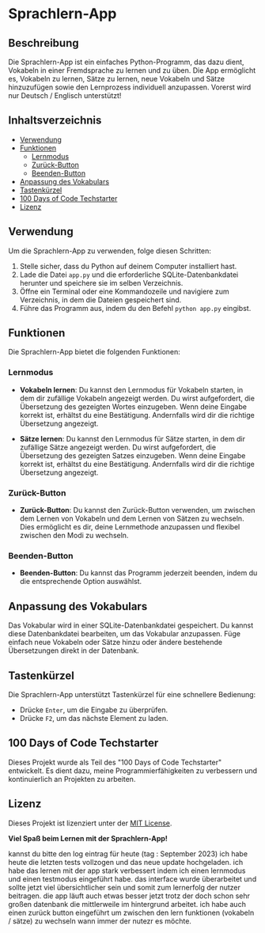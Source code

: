 # Sprachlern-App

## Beschreibung
Die Sprachlern-App ist ein einfaches Python-Programm, das dazu dient, Vokabeln in einer Fremdsprache zu lernen und zu üben. Die App ermöglicht es, Vokabeln zu lernen, Sätze zu lernen, neue Vokabeln und Sätze hinzuzufügen sowie den Lernprozess individuell anzupassen. Vorerst wird nur Deutsch / Englisch unterstützt!

## Inhaltsverzeichnis
- [Verwendung](#verwendung)
- [Funktionen](#funktionen)
  - [Lernmodus](#lernmodus)
  - [Zurück-Button](#zurück-button)
  - [Beenden-Button](#beenden-button)
- [Anpassung des Vokabulars](#anpassung-des-vokabulars)
- [Tastenkürzel](#tastenkürzel)
- [100 Days of Code Techstarter](#100-days-of-code-techstarter)
- [Lizenz](#license)

## Verwendung
Um die Sprachlern-App zu verwenden, folge diesen Schritten:

1. Stelle sicher, dass du Python auf deinem Computer installiert hast.
2. Lade die Datei `app.py` und die erforderliche SQLite-Datenbankdatei herunter und speichere sie im selben Verzeichnis.
3. Öffne ein Terminal oder eine Kommandozeile und navigiere zum Verzeichnis, in dem die Dateien gespeichert sind.
4. Führe das Programm aus, indem du den Befehl `python app.py` eingibst.

## Funktionen
Die Sprachlern-App bietet die folgenden Funktionen:

### Lernmodus
- **Vokabeln lernen**: Du kannst den Lernmodus für Vokabeln starten, in dem dir zufällige Vokabeln angezeigt werden. Du wirst aufgefordert, die Übersetzung des gezeigten Wortes einzugeben. Wenn deine Eingabe korrekt ist, erhältst du eine Bestätigung. Andernfalls wird dir die richtige Übersetzung angezeigt.

- **Sätze lernen**: Du kannst den Lernmodus für Sätze starten, in dem dir zufällige Sätze angezeigt werden. Du wirst aufgefordert, die Übersetzung des gezeigten Satzes einzugeben. Wenn deine Eingabe korrekt ist, erhältst du eine Bestätigung. Andernfalls wird dir die richtige Übersetzung angezeigt.

### Zurück-Button
- **Zurück-Button**: Du kannst den Zurück-Button verwenden, um zwischen dem Lernen von Vokabeln und dem Lernen von Sätzen zu wechseln. Dies ermöglicht es dir, deine Lernmethode anzupassen und flexibel zwischen den Modi zu wechseln.

### Beenden-Button
- **Beenden-Button**: Du kannst das Programm jederzeit beenden, indem du die entsprechende Option auswählst.

## Anpassung des Vokabulars
Das Vokabular wird in einer SQLite-Datenbankdatei gespeichert. Du kannst diese Datenbankdatei bearbeiten, um das Vokabular anzupassen. Füge einfach neue Vokabeln oder Sätze hinzu oder ändere bestehende Übersetzungen direkt in der Datenbank.

## Tastenkürzel
Die Sprachlern-App unterstützt Tastenkürzel für eine schnellere Bedienung:
- Drücke `Enter`, um die Eingabe zu überprüfen.
- Drücke `F2`, um das nächste Element zu laden.

## 100 Days of Code Techstarter
Dieses Projekt wurde als Teil des "100 Days of Code Techstarter" entwickelt. Es dient dazu, meine Programmierfähigkeiten zu verbessern und kontinuierlich an Projekten zu arbeiten.

## Lizenz
Dieses Projekt ist lizenziert unter der [MIT License](LICENSE).

**Viel Spaß beim Lernen mit der Sprachlern-App!**


kannst du bitte den log eintrag für heute (tag :  September 2023)
ich habe heute die letzten tests vollzogen und das neue update hochgeladen. ich habe das lernen mit der app stark verbessert indem ich einen lernmodus und einen testmodus eingeführt habe. das interface wurde überarbeitet und sollte jetzt viel übersichtlicher sein und somit zum lernerfolg der nutzer beitragen. die app läuft auch etwas besser jetzt trotz der doch schon sehr großen datenbank die mittlerweile im hintergrund arbeitet. ich habe auch einen zurück button eingeführt um zwischen den lern funktionen (vokabeln / sätze) zu wechseln wann immer der nutezr es möchte.